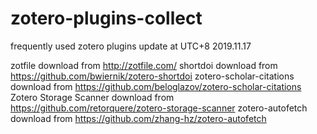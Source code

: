 # zotero-plugins-collect
frequently used zotero plugins
update at  UTC+8  2019.11.17

zotfile   download from   http://zotfile.com/
shortdoi   download from   https://github.com/bwiernik/zotero-shortdoi
zotero-scholar-citations   download from   https://github.com/beloglazov/zotero-scholar-citations
Zotero Storage Scanner   download from   https://github.com/retorquere/zotero-storage-scanner
zotero-autofetch   download from   https://github.com/zhang-hz/zotero-autofetch
